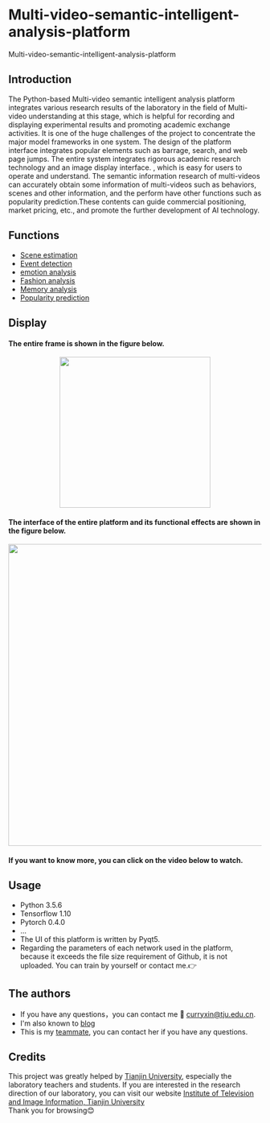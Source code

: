 # Multi-video-semantic-intelligent-analysis-platform
  Multi-video-semantic-intelligent-analysis-platform
## Introduction  

The Python-based Multi-video semantic intelligent analysis platform integrates various research results of the laboratory in the field of Multi-video understanding at this stage,  which is helpful for recording and displaying experimental results and promoting academic exchange activities. It is one of the huge challenges of the project to concentrate the major model frameworks in one system. The design of the platform interface integrates popular elements such as barrage, search, and web page jumps. The entire system integrates rigorous academic research technology and an image display interface. , which is easy for users to operate and understand. The semantic information research of multi-videos can accurately obtain some information of multi-videos such as behaviors, scenes and other information, and the perform have other functions such as popularity prediction.These contents can guide commercial positioning, market pricing, etc., and promote the further development of AI technology.
## Functions
- [Scene estimation]()
- [Event detection]()
- [emotion analysis](https://github.com/Curryxin3/Multi-video-semantic-intelligent-analysis-platform/tree/main/emotion_utils)
- [Fashion analysis](https://github.com/Curryxin3/Multi-video-semantic-intelligent-analysis-platform/tree/main/fashion)
- [Memory analysis](https://github.com/Curryxin3/Multi-video-semantic-intelligent-analysis-platform/tree/main/memory)
- [Popularity prediction]() 
## Display
#### The entire frame is shown in the figure below.
<div align=center>
  <img width="300" height="300" src="https://github.com/Curryxin3/Multi-video-semantic-intelligent-analysis-platform/blob/main/Display/3.png"/>
</div>

#### The interface of the entire platform and its functional effects are shown in the figure below.
<div align=center>
   <img width="600" src="https://github.com/Curryxin3/Multi-video-semantic-intelligent-analysis-platform/blob/main/Display/2.png"/>
</div>


#### If you want to know more, you can click on the video below to watch.

## Usage
- Python 3.5.6
- Tensorflow 1.10
- Pytorch 0.4.0
- ...  
- The UI of this platform is written by Pyqt5.   
- Regarding the parameters of each network used in the platform, because it exceeds the file size requirement of Github, it is not uploaded. You can train by yourself or contact me.:point_right:
## The authors
- If you have any questions，you can contact me :email: curryxin@tju.edu.cn.  
- I'm also known to [blog](https://blog.csdn.net/Curry_xin)
- This is my [teammate](https://github.com/ZLJ2015106), you can contact her if you have any questions.
## Credits
This project was greatly helped by [Tianjin University](http://www.tju.edu.cn/), especially the laboratory teachers and students.  If you are interested in the research direction of our laboratory, you can visit our website [Institute of Television and Image Information, Tianjin University](https://www.iti-tju.org/#/research/research5)  
Thank you for browsing:blush:
